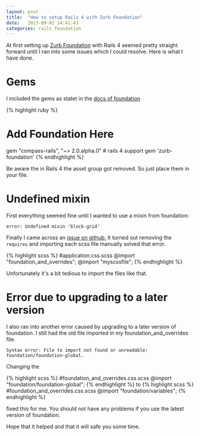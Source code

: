 ```yaml
---
layout: post
title:  "How to setup Rails 4 with Zurb Foundation"
date:   2013-09-02 14:41:43
categories: rails foundation
---
```


At first setting up [Zurb Foundation](http://foundation.zurb.com/) with Rails 4 seemed pretty straight forward until I ran into some issues which I could resolve.
Here is what I have done.

# Gems

I included the gems as statet in the [docs of foundation](http://foundation.zurb.com/docs/rails.html)

{% highlight ruby %}
# Add Foundation Here
gem "compass-rails", "~> 2.0.alpha.0" # rails 4 support
gem 'zurb-foundation'
{% endhighlight %}

Be aware the in Rails 4 the asset group got removed. So just place them in your file.

# Undefined mixin

First everything seemed fine until I wanted to use a mixin from foundation:

`error: Undefined mixin 'block-grid'`

Finally I came across an [issue on github.](https://github.com/zurb/foundation/issues/2128#issuecomment-17912556)
It turned out removing the `requires` and importing each scss file manually solved that error.

{% highlight scss %}
#application.css.scss
@import "foundation_and_overrides";
@import "myscssfile";
{% endhighlight %}

Unfortunately it's a bit tedious to import the files like that.

# Error due to upgrading to a later version

I also ran into another error caused by upgrading to a later version of foundation. I still had the old file imported in my foundation_and_overrides file.

`Syntax error: File to import not found or unreadable: foundation/foundation-global.`

Changing the

{% highlight scss %}
#foundation_and_overrides.css.scss
@import "foundation/foundation-global";
{% endhighlight %}
to
{% highlight scss %}
#foundation_and_overrides.css.scss
@import "foundation/variables";
{% endhighlight %}

fixed this for me.
You should not have any problems if you use the latest version of foundation.

Hope that it helped and that it will safe you some time.
